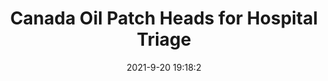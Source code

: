 ---
"title": "Canada Oil Patch Heads for Hospital Triage"
"date": "2021-9-20 19:18:2"
"feed_name": "RIGZONE"
"feed_website": "http://www.rigzone.com/"
"feed_rss": "http://www.rigzone.com/news/rss/rigzone_latest.aspx"
"link": "https://www.rigzone.com/news/wire/canada_oil_patch_heads_for_hospital_triage-20-sep-2021-166477-article/?rss=true"
"file": "_posts/2021-1-1-79bf5f7bf5a241ef3222db2f818add99b4f63e3d.md"
"accident": "0"
"drilling": "0"
"dead": "0"
"injured": "0"
---